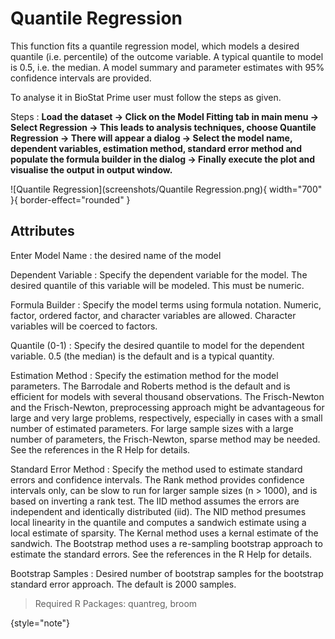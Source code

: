 # Quantile Regression

This function fits a quantile regression model, which models a desired quantile (i.e. percentile) of the outcome variable. A typical quantile to model is 0.5, i.e. the median. A model summary and parameter estimates with 95% confidence intervals are provided.

To analyse it in BioStat Prime user must follow the steps as given.

Steps
: __Load the dataset -> Click on the Model Fitting tab in main menu -> Select Regression -> This leads to analysis techniques, choose Quantile Regression -> There will appear a dialog -> Select the model name, dependent variables, estimation method, standard error method and populate the formula builder in the dialog -> Finally execute the plot and visualise the output in output window.__

![Quantile Regression](screenshots/Quantile Regression.png){ width="700" }{ border-effect="rounded" }

## Attributes

Enter Model Name
: the desired name of the model

Dependent Variable
: Specify the dependent variable for the model. The desired quantile of this variable will be modeled. This must be numeric.

Formula Builder
: Specify the model terms using formula notation. Numeric, factor, ordered factor, and character variables are allowed. Character variables will be coerced to factors.

Quantile (0-1)
: Specify the desired quantile to model for the dependent variable. 0.5 (the median) is the default and is a typical quantity.

Estimation Method
: Specify the estimation method for the model parameters. The Barrodale and Roberts method is the default and is efficient for models with several thousand observations. The Frisch-Newton and the Frisch-Newton, preprocessing approach might be advantageous for large and very large problems, respectively, especially in cases with a small number of estimated parameters. For large sample sizes with a large number of parameters, the Frisch-Newton, sparse method may be needed. See the references in the R Help for details.

Standard Error Method
: Specify the method used to estimate standard errors and confidence intervals. The Rank method provides confidence intervals only, can be slow to run for larger sample sizes (n > 1000), and is based on inverting a rank test. The IID method assumes the errors are independent and identically distributed (iid). The NID method presumes local linearity in the quantile and computes a sandwich estimate using a local estimate of sparsity. The Kernal method uses a kernal estimate of the sandwich. The Bootstrap method uses a re-sampling bootstrap approach to estimate the standard errors. See the references in the R Help for details.

Bootstrap Samples
: Desired number of bootstrap samples for the bootstrap standard error approach. The default is 2000 samples.

>Required R Packages: quantreg, broom
> 
{style="note"}